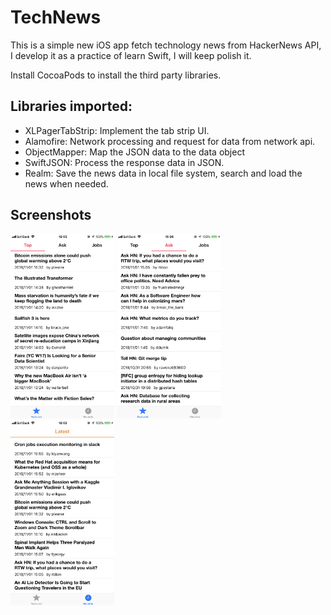 # TechNews
This is a simple new iOS app fetch technology news from HackerNews API, I develop it as a practice of learn Swift, I will keep polish it.

Install CocoaPods to install the third party libraries.

## Libraries imported:

- XLPagerTabStrip: Implement the tab strip UI.  
- Alamofire: Network processing and request for data from network api.  
- ObjectMapper: Map the JSON data to the data object 
- SwiftJSON: Process the response data in JSON.
- Realm: Save the news data in local file system, search and load the news when needed.

## Screenshots

<img src="https://github.com/HKyang07/TechNews/blob/master/Resources/IMG_01.PNG" width="33%" height="33%">
<img src="https://github.com/HKyang07/TechNews/blob/master/Resources/IMG_02.PNG" width="33%" height="33%">
<img src="https://github.com/HKyang07/TechNews/blob/master/Resources/IMG_03.PNG" width="33%" height="33%">
